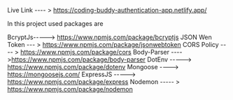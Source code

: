 Live Link ---- >  https://coding-buddy-authentication-app.netlify.app/

In this project used packages are

BcryptJs-----> https://www.npmjs.com/package/bcryptjs
JSON Wen Token  --- > https://www.npmjs.com/package/jsonwebtoken
CORS Policy ---- > https://www.npmjs.com/package/cors
Body-Parser ---->https://www.npmjs.com/package/body-parser
DotEnv  -----> https://www.npmjs.com/package/dotenv
Mongoose   ----> https://mongoosejs.com/
ExpressJS  -----> https://www.npmjs.com/package/express
Nodemon   ----- > https://www.npmjs.com/package/nodemon
